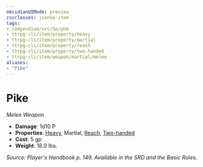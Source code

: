 ```yaml
---
obsidianUIMode: preview
cssclasses: json5e-item
tags:
- compendium/src/5e/phb
- ttrpg-cli/item/property/heavy
- ttrpg-cli/item/property/martial
- ttrpg-cli/item/property/reach
- ttrpg-cli/item/property/two-handed
- ttrpg-cli/item/weapon/martial/melee
aliases: 
- "Pike"
---
```

# Pike
*Melee Weapon*  

- **Damage**: 1d10 P
- **Properties**: [Heavy](/3-Mechanics/CLI/rules/item-properties.md#Heavy), Martial, [Reach](/3-Mechanics/CLI/rules/item-properties.md#Reach), [Two-handed](/3-Mechanics/CLI/rules/item-properties.md#Two-handed)
- **Cost**: 5 gp
- **Weight**: 18.0 lbs.

*Source: Player's Handbook p. 149. Available in the SRD and the Basic Rules.*